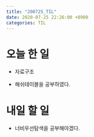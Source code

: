 ```yaml
---
title: "200725_TIL"
date: 2020-07-25 22:26:00 +0900
categories: TIL
---
```


# 오늘 한 일
* 자료구조
- 해쉬테이블을 공부하였다.
# 내일 할 일
* 너비우선탐색을 공부해야겠다.